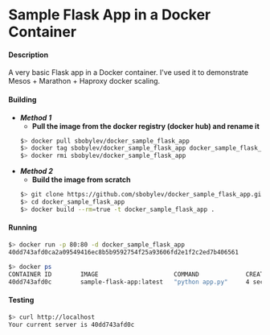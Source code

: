 # Sample Flask App in a Docker Container

#### Description ####

A very basic Flask app in a Docker container. I've used it to demonstrate Mesos + Marathon + Haproxy docker scaling.

#### Building ####

* ***Method 1***
  *  **Pull the image from the docker registry (docker hub) and rename it**
  ```bash
  $> docker pull sbobylev/docker_sample_flask_app
  $> docker tag sbobylev/docker_sample_flask_app docker_sample_flask_app
  $> docker rmi sbobylev/docker_sample_flask_app
  ```
* ***Method 2*** 
  * **Build the image from scratch**
  ```bash
  $> git clone https://github.com/sbobylev/docker_sample_flask_app.git
  $> cd docker_sample_flask_app
  $> docker build --rm=true -t docker_sample_flask_app .
  ```

#### Running ####

```bash
$> docker run -p 80:80 -d docker_sample_flask_app
40dd743afd0ca2a09549416ec8b5b9592754f25a93606fd2e1f2c2ed7b406561

$> docker ps
CONTAINER ID        IMAGE                     COMMAND             CREATED             STATUS              PORTS                NAMES
40dd743afd0c        sample-flask-app:latest   "python app.py"     4 seconds ago       Up 3 seconds        0.0.0.0:80->80/tcp   jolly_wilson
```

#### Testing ####

```bash
$> curl http://localhost
Your current server is 40dd743afd0c
```
